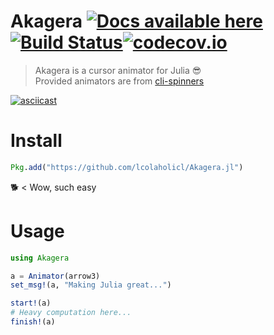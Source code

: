 # **Akagera** [![Docs available here](https://img.shields.io/badge/docs-available%20here-blue.svg)](https://lcolaholicl.github.io/Akagera.jl/stable/)[![Build Status](https://travis-ci.org/lcolaholicl/Akagera.jl.svg?branch=master)](https://travis-ci.org/lcolaholicl/Akagera.jl)[![codecov.io](http://codecov.io/github/lcolaholicl/Akagera.jl/coverage.svg?branch=master)](http://codecov.io/github/lcolaholicl/Akagera.jl?branch=master)

> Akagera is a cursor animator for Julia 😎  
> Provided animators are from [cli-spinners](https://github.com/sindresorhus/cli-spinners)

[![asciicast](https://asciinema.org/a/nltcx6DsidnBIvLXRnnfYhWkC.png)](https://asciinema.org/a/nltcx6DsidnBIvLXRnnfYhWkC)

# Install
```julia
Pkg.add("https://github.com/lcolaholicl/Akagera.jl")
```
🐕 < Wow, such easy

# Usage
```julia
using Akagera

a = Animator(arrow3)
set_msg!(a, "Making Julia great...")

start!(a)
# Heavy computation here...
finish!(a)
```

